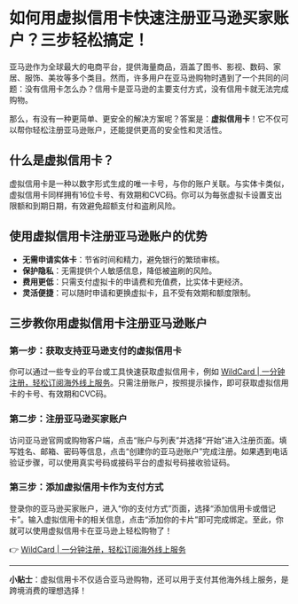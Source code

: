 # 如何用虚拟信用卡快速注册亚马逊买家账户？三步轻松搞定！

亚马逊作为全球最大的电商平台，提供海量商品，涵盖了图书、影视、数码、家居、服饰、美妆等多个类目。然而，许多用户在亚马逊购物时遇到了一个共同的问题：没有信用卡怎么办？信用卡是亚马逊的主要支付方式，没有信用卡就无法完成购物。

那么，有没有一种更简单、更安全的解决方案呢？答案是：**虚拟信用卡**！它不仅可以帮你轻松注册亚马逊账户，还能提供更高的安全性和灵活性。

## 什么是虚拟信用卡？

虚拟信用卡是一种以数字形式生成的唯一卡号，与你的账户关联。与实体卡类似，虚拟信用卡同样拥有16位卡号、有效期和CVC码。你可以为每张虚拟卡设置支出限额和到期日期，有效避免超额支付和盗刷风险。

## 使用虚拟信用卡注册亚马逊账户的优势

- **无需申请实体卡**：节省时间和精力，避免银行的繁琐审核。
- **保护隐私**：无需提供个人敏感信息，降低被盗刷的风险。
- **费用更低**：只需支付虚拟卡的申请费和充值费，比实体卡更经济。
- **灵活便捷**：可以随时申请和更换虚拟卡，且不受有效期和额度限制。

## 三步教你用虚拟信用卡注册亚马逊账户

### 第一步：获取支持亚马逊支付的虚拟信用卡

你可以通过一些专业的平台或工具快速获取虚拟信用卡，例如 [WildCard | 一分钟注册，轻松订阅海外线上服务](https://bbtdd.com/WildCard)。只需注册账户，按照提示操作，即可获取虚拟信用卡的卡号、有效期和CVC码。

### 第二步：注册亚马逊买家账户

访问亚马逊官网或购物客户端，点击“账户与列表”并选择“开始”进入注册页面。填写姓名、邮箱、密码等信息，点击“创建你的亚马逊账户”完成注册。如果遇到电话验证步骤，可以使用真实号码或接码平台的虚拟号码接收验证码。

### 第三步：添加虚拟信用卡作为支付方式

登录你的亚马逊买家账户，进入“你的支付方式”页面，选择“添加信用卡或借记卡”。输入虚拟信用卡的相关信息，点击“添加你的卡片”即可完成绑定。至此，你就可以使用虚拟信用卡在亚马逊上轻松购物了！

👉 [WildCard | 一分钟注册，轻松订阅海外线上服务](https://bbtdd.com/WildCard)

---

**小贴士**：虚拟信用卡不仅适合亚马逊购物，还可以用于支付其他海外线上服务，是跨境消费的理想选择！